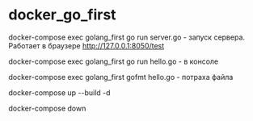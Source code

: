 # docker_go_first

docker-compose exec golang_first go run server.go - запуск сервера. Работает в браузере http://127.0.0.1:8050/test

docker-compose exec golang_first go run hello.go - в консоле

docker-compose exec golang_first gofmt hello.go - потраха файла

docker-compose up --build -d

docker-compose down
 

